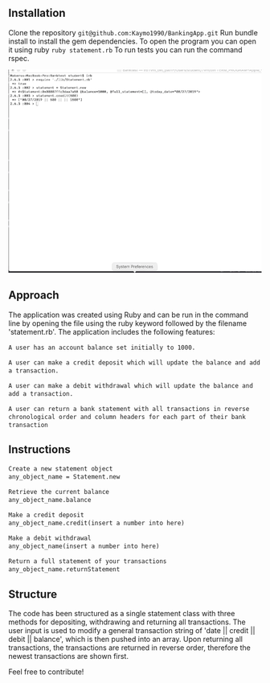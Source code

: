 ## Installation
Clone the repository ``` git@github.com:Kaymo1990/BankingApp.git ```
Run bundle install to install the gem dependencies.
To open the program you can open it using ruby ``` ruby statement.rb ```
To run tests you can run the command rspec.

![](demo.gif)

## Approach

The application was created using Ruby and can be run in the command line by opening the file using the ruby keyword followed by the filename 'statement.rb'. The application includes the following features:

```
A user has an account balance set initially to 1000.
```

```
A user can make a credit deposit which will update the balance and add a transaction.
```

```
A user can make a debit withdrawal which will update the balance and add a transaction.
```

```
A user can return a bank statement with all transactions in reverse chronological order and column headers for each part of their bank transaction
```

## Instructions
```
Create a new statement object
any_object_name = Statement.new
```

```
Retrieve the current balance
any_object_name.balance
```

```
Make a credit deposit
any_object_name.credit(insert a number into here)
```

```
Make a debit withdrawal
any_object_name(insert a number into here)
```

```
Return a full statement of your transactions
any_object_name.returnStatement
```
## Structure

The code has been structured as a single statement class with three methods for depositing, withdrawing and returning all transactions. The user input is used to modify a general transaction string of 'date || credit || debit || balance', which is then pushed into an array. Upon returning all transactions, the transactions are returned in reverse order, therefore the newest transactions are shown first.

Feel free to contribute!
